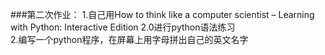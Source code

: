 ###第二次作业：
1.自己用How to think like a computer scientist – Learning with Python: Interactive Edition 2.0进行python语法练习  
2.编写一个python程序，在屏幕上用字母拼出自己的英文名字  
###

